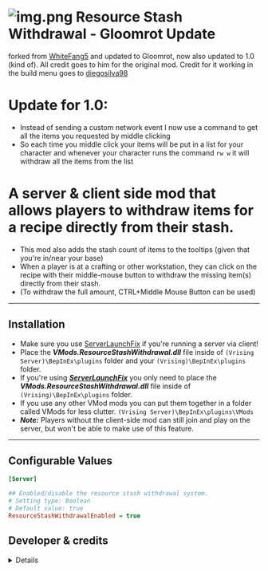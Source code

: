 # ![img.png](https://i.imgur.com/GD9JnrZ.png) Resource Stash Withdrawal - Gloomrot Update
forked from [WhiteFang5](https://github.com/WhiteFang5/VMods) and updated to Gloomrot, now also updated to 1.0 (kind of).
All credit goes to him for the original mod.
Credit for it working in the build menu goes to [diegosilva98](https://github.com/diegosilva98)

# Update for 1.0:
* Instead of sending a custom network event I now use a command to get all the items you requested by middle clicking
* So each time you middle click your items will be put in a list for your character and whenever your character runs the command `rw w` it will withdraw all the items from the list

# A server & client side mod that allows players to withdraw items for a recipe directly from their stash.
* This mod also adds the stash count of items to the tooltips (given that you're in/near your base)
* When a player is at a crafting or other workstation, they can click on the recipe with their middle-mouse button to withdraw the missing item(s) directly from their stash.
* (To withdraw the full amount, CTRL+Middle Mouse Button can be used)
---

## Installation
- Make sure you use [ServerLaunchFix](https://v-rising.thunderstore.io/package/Mythic/ServerLaunchFix/) if you're running a server via client!
- Place the **_VMods.ResourceStashWithdrawal.dll_** file inside of `(Vrising Server)\BepInEx\plugins` folder and your `(Vrising)\BepInEx\plugins` folder.
- If you're using <ins>**_ServerLaunchFix_**</ins> you only need to place the **_VMods.ResourceStashWithdrawal.dll_** file inside of `(Vrising)\BepInEx\plugins` folder.
- If you use any other VMod mods you can put them together in a folder called VMods for less clutter. `(Vrising Server)\BepInEx\plugins\VMods`
- **_Note:_** Players without the client-side mod can still join and play on the server, but won't be able to make use of this feature.
---
## Configurable Values
```ini
[Server]

## Enabled/disable the resource stash withdrawal system.
# Setting type: Boolean
# Default value: true
ResourceStashWithdrawalEnabled = true
```

## Developer & credits
<details>

### V rising modding [discord](https://discord.gg/XY5bNtNm4w)
### Current Developer
- `skythebro/skyKDG` - Also known as realsky on discord
- `diegosilva98` - helped with getting the mod to work in the build menu as well

### Original Creator & Developer
- [WhiteFang5](https://github.com/WhiteFang5/VMods)

</details>